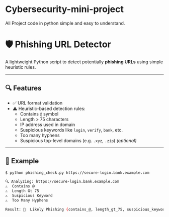 # Cybersecurity-mini-project
All Project code in python simple and easy to understand.

# 🛡️ Phishing URL Detector

A lightweight Python script to detect potentially **phishing URLs** using simple heuristic rules.

---

## 🔍 Features

- ✅ URL format validation  
- ⚠️ Heuristic-based detection rules:
  - Contains `@` symbol
  - Length > 75 characters
  - IP address used in domain
  - Suspicious keywords like `login`, `verify`, `bank`, etc.
  - Too many hyphens
  - Suspicious top-level domains (e.g. `.xyz`, `.zip`) *(optional)*

---

## 📁 Example

```bash
$ python phishing_check.py https://secure-login.bank.example.com

🔍 Analyzing: https://secure-login.bank.example.com
⚠️  Contains @
⚠️  Length Gt 75
⚠️  Suspicious Keyword
⚠️  Too Many Hyphens

Result: 🚨  Likely Phishing (contains_@, length_gt_75, suspicious_keyword, too_many_hyphens)
